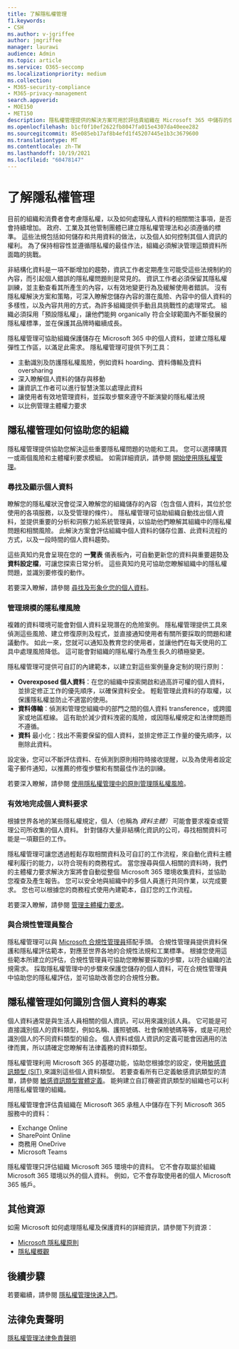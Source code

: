 ```yaml
---
title: 了解隱私權管理
f1.keywords:
- CSH
ms.author: v-jgriffee
author: jmgriffee
manager: laurawi
audience: Admin
ms.topic: article
ms.service: O365-seccomp
ms.localizationpriority: medium
ms.collection:
- M365-security-compliance
- M365-privacy-management
search.appverid:
- MOE150
- MET150
description: 隱私權管理提供的解決方案可用於評估貴組織在 Microsoft 365 中儲存的個人資料，並協助您識別和修正隱私權風險。
ms.openlocfilehash: b1cf0f10ef2622fb8047fa015e4307da40eee282
ms.sourcegitcommit: 85e085eb17af8b4efd1f45207445e1b3c3679600
ms.translationtype: MT
ms.contentlocale: zh-TW
ms.lasthandoff: 10/19/2021
ms.locfileid: "60478147"
---
```

# <a name="learn-about-privacy-management"></a>了解隱私權管理

目前的組織和消費者會考慮隱私權，以及如何處理私人資料的相關關注事項，是否會持續增加。 政府、工業及其他管制團體已建立隱私權管理法和必須遵循的標準。 這些法規包括如何儲存和共用資料的做法，以及個人如何控制其個人資訊的權利。 為了保持相容性並遵循隱私權的最佳作法，組織必須解決管理這類資料所面臨的挑戰。

非結構化資料是一項不斷增加的趨勢，資訊工作者定期產生可能受這些法規制約的內容，而引起個人錯誤的隱私權問題則是常見的。 資訊工作者必須保留其隱私權訓練，並主動查看其所產生的內容，以有效地變更行為及緩解使用者錯誤。 沒有隱私權解決方案和策略，可深入瞭解您儲存內容的潛在風險、內容中的個人資料的多樣性，以及內容共用的方式，為許多組織提供手動且具挑戰性的處理常式。 組織必須採用「預設隱私權」，讓他們能夠 organically 符合全球範圍內不斷發展的隱私權標準，並在保護其品牌時繼續成長。

隱私權管理可協助組織保護儲存在 Microsoft 365 中的個人資料，並建立隱私權彈性工作區，以滿足此需求。 隱私權管理可提供下列工具：

- 主動識別及防護隱私權風險，例如資料 hoarding、資料傳輸及資料 oversharing
- 深入瞭解個人資料的儲存與移動
- 讓資訊工作者可以進行智慧決策以處理此資料
- 讓使用者有效地管理資料，並採取步驟來遵守不斷演變的隱私權法規
- 以比例管理主體權力要求

## <a name="how-privacy-management-helps-your-organization"></a>隱私權管理如何協助您的組織

隱私權管理提供協助您解決這些重要隱私權問題的功能和工具。 您可以選擇購買一或兩個風險和主體權利要求模組。 如需詳細資訊，請參閱 [開始使用隱私權管理](privacy-management-setup.md)。

### <a name="find-and-visualize-personal-data"></a>尋找及顯示個人資料

瞭解您的隱私權狀況會從深入瞭解您的組織儲存的內容（包含個人資料，其位於您使用的各項服務，以及受管理的條件）。 隱私權管理可協助組織自動找出個人資料，並提供重要的分析和洞察力給系統管理員，以協助他們瞭解其組織中的隱私權問題和相關風險。 此解決方案會評估組織中個人資料的儲存位置、此資料流程的方式，以及一段時間的個人資料趨勢。

這些真知灼見會呈現在您的 **一覽表** 儀表板內，可自動更新您的資料與重要趨勢及 **資料設定檔**，可讓您探索日常分析。 這些真知灼見可協助您瞭解組織中的隱私權問題，並識別要修復的動作。

若要深入瞭解，請參閱 [尋找及形象化您的個人資料](privacy-management-data-profile.md)。

### <a name="manage-privacy-risks-at-scale"></a>管理規模的隱私權風險

複雜的資料環境可能會對個人資料呈現潛在的危險案例。 隱私權管理提供工具來偵測這些風險、建立修復原則及程式，並直接通知使用者有關所要採取的問題和建議動作。 如此一來，您就可以通知及教育您的使用者，並讓他們在每天使用的工具中處理風險降低。 這可能會對組織的隱私權行為產生長久的積極變更。

隱私權管理可提供可自訂的內建範本，以建立對這些案例量身定制的現行原則：

- **Overexposed 個人資料**：在您的組織中探索開啟和過高許可權的個人資料，並排定修正工作的優先順序，以確保資料安全。 輕鬆管理此資料的存取權，以保護隱私權並防止不適當的使用。
- **資料傳輸**：偵測和管理您組織中的部門之間的個人資料 transference，或跨國家或地區框線。 這有助於減少資料洩密的風險，或因隱私權規定和法律問題而不遵循。
- **資料** 最小化：找出不需要保留的個人資料，並排定修正工作量的優先順序，以刪除此資料。

設定後，您可以不斷評估資料、在偵測到原則相符時接收提醒，以及為使用者設定電子郵件通知，以推薦的修復步驟和有關最佳作法的訓練。

若要深入瞭解，請參閱 [使用隱私權管理中的原則管理隱私權風險](privacy-management-policies.md)。

### <a name="efficiently-fulfill-personal-data-requests"></a>有效地完成個人資料要求

根據世界各地的某些隱私權規定，個人（也稱為 *資料主體）* 可能會要求複查或管理公司所收集的個人資料。 針對儲存大量非結構化資訊的公司，尋找相關資料可能是一項艱巨的工作。

隱私權管理可讓您透過輕鬆存取相關資料及可自訂的工作流程，來自動化資料主體權利履行的能力，以符合現有的商務程式。 當您搜尋與個人相關的資料時，我們的主體權力要求解決方案將會自動從整個 Microsoft 365 環境收集資料，並協助您複查及產生報告。 您可以安全地與組織中的多個人員進行共同作業，以完成要求。 您也可以根據您的商務程式使用內建範本，自訂您的工作流程。

若要深入瞭解，請參閱 [管理主體權力要求](privacy-management-subject-rights-requests.md)。

### <a name="integrate-with-compliance-manager"></a>與合規性管理員整合

隱私權管理可以與 [Microsoft 合規性管理員](/microsoft-365/compliance/compliance-manager)搭配手頭。 合規性管理員提供資料保護和隱私權評估範本，對應至世界各地的合規性法規和工業標準。 根據您使用這些範本所建立的評估，合規性管理員可協助您瞭解要採取的步驟，以符合組織的法規需求。 採取隱私權管理中的步驟來保護您儲存的個人資料，可在合規性管理員中協助您的隱私權評估，並可協助改善您的合規性分數。

## <a name="how-and-where-privacy-management-identifies-items-with-personal-data"></a>隱私權管理如何識別含個人資料的專案

個人資料通常是與生活人員相關的個人資訊，可以用來識別該人員。 它可能是可直接識別個人的資料類型，例如名稱、護照號碼、社會保險號碼等等，或是可用於識別個人的不同資料類型的組合。 個人資料或個人資訊的定義可能會因適用的法律而異，所以請確定您瞭解有法律義務的資料類型。

隱私權管理利用 Microsoft 365 的基礎功能，協助您根據您的設定，使用[敏感資訊類型 (SIT) ](/microsoft-365/compliance/sensitive-information-type-learn-about)來識別這些個人資料類型。 若要查看所有已定義敏感資訊類型的清單，請參閱 [敏感資訊類型實體定義](/microsoft-365/compliance/sensitive-information-type-entity-definitions)。 能夠建立自訂機密資訊類型的組織也可以利用隱私權管理的組織。

隱私權管理會評估貴組織在 Microsoft 365 承租人中儲存在下列 Microsoft 365 服務中的資料：

- Exchange Online
- SharePoint Online
- 商務用 OneDrive
- Microsoft Teams

隱私權管理只評估組織 Microsoft 365 環境中的資料。 它不會存取屬於組織 Microsoft 365 環境以外的個人資料。 例如，它不會存取使用者的個人 Microsoft 365 帳戶。

## <a name="more-resources"></a>其他資源

如需 Microsoft 如何處理隱私權及保護資料的詳細資訊，請參閱下列資源：

- [Microsoft 隱私權原則](https://www.microsoft.com/en-us/trust-center/privacy)
- [隱私權概觀](/compliance/assurance/assurance-privacy)

## <a name="next-steps"></a>後續步驟

若要繼續，請參閱 [隱私權管理快速入門](privacy-management-setup.md)。

## <a name="legal-disclaimer"></a>法律免責聲明

[隱私權管理法律免責聲明](privacy-management-disclaimer.md)
